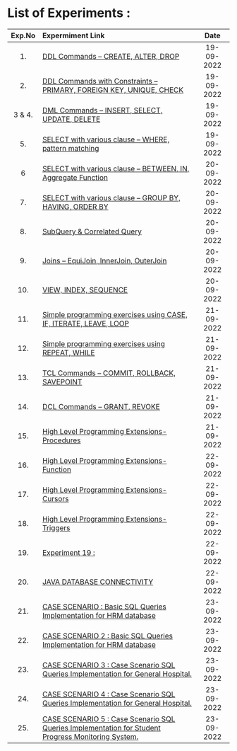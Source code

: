# List of Experiments : <br/>

|Exp.No 		|Expermiment Link  	|Date 	|
|:---:|:---|:---:|
|1.		|[DDL Commands – CREATE, ALTER, DROP ](#exp1)	|19-09-2022		|
|2.		|[DDL Commands with Constraints – PRIMARY, FOREIGN KEY, UNIQUE, CHECK ](#exp2)<br/>	|19-09-2022		|
|3 & 4.		|[DML Commands – INSERT, SELECT, UPDATE, DELETE ](#exp3)<br/>	|19-09-2022		|
|5.		|[SELECT with various clause – WHERE, pattern matching ](#exp5)<br/>	|19-09-2022		|
|6		|[SELECT with various clause – BETWEEN, IN, Aggregate Function ](#exp6)<br/>	|20-09-2022		|
|7.		|[SELECT with various clause – GROUP BY, HAVING, ORDER BY ](#exp7)<br/>	|20-09-2022		|
|8.		|[SubQuery & Correlated Query ](#exp8)<br/>	|20-09-2022		|
|9.		|[Joins – EquiJoin, InnerJoin, OuterJoin](#exp9)<br/>	|20-09-2022		|
|10.		|[VIEW, INDEX, SEQUENCE ](#exp10)<br/>	|20-09-2022		|
|11.		|[Simple programming  exercises using CASE, IF, ITERATE, LEAVE, LOOP ](#exp11)<br/>	|21-09-2022		|
|12.		|[Simple programming  exercises using REPEAT, WHILE](#exp12)<br/>	|21-09-2022		|
|13.		|[TCL Commands – COMMIT, ROLLBACK, SAVEPOINT ](#exp13)<br/>	|21-09-2022		|
|14.		|[DCL Commands – GRANT, REVOKE ](#exp14)<br/>	|21-09-2022		|
|15.		|[High Level Programming Extensions-Procedures ](#exp15)<br/>	|21-09-2022		|
|16.		|[High Level Programming Extensions-Function ](#exp16)<br/>	|22-09-2022		|
|17.		|[High Level Programming Extensions-Cursors ](#exp17)<br/>	|22-09-2022		|
|18.		|[High Level Programming Extensions-Triggers](#exp18)<br/>	|22-09-2022		|
|19.		|[Experiment 19 :](#exp18)<br/>	|22-09-2022		|
|20.		|[JAVA DATABASE CONNECTIVITY ](#exp20)<br/>	|22-09-2022		|
|21.		|[CASE SCENARIO : Basic SQL Queries Implementation for HRM database](#exp21)<br/>	|23-09-2022		|
|22.		|[CASE SCENARIO 2 : Basic SQL Queries Implementation for HRM database](#exp22)<br/>	|23-09-2022		|
|23.		|[CASE SCENARIO 3 : Case Scenario SQL Queries Implementation for General Hospital.](#exp23)<br/>	|23-09-2022		|
|24.		|[CASE SCENARIO 4 : Case Scenario SQL Queries Implementation for General Hospital.](#exp24)<br/>	|23-09-2022		|
|25.		|[CASE SCENARIO 5 : Case Scenario SQL Queries Implementation for Student Progress Monitoring System. ](#exp25)<br/>	|23-09-2022		|

